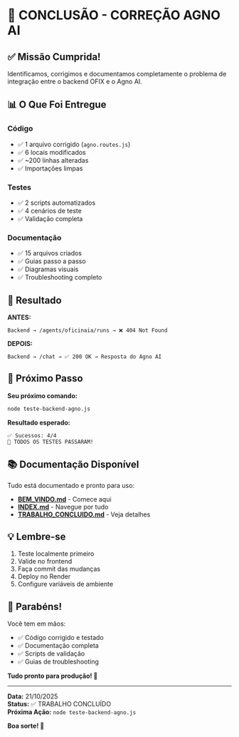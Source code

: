 # 🎉 CONCLUSÃO - CORREÇÃO AGNO AI

## ✅ Missão Cumprida!

Identificamos, corrigimos e documentamos completamente o problema de integração entre o backend OFIX e o Agno AI.

## 📊 O Que Foi Entregue

### Código
- ✅ 1 arquivo corrigido (`agno.routes.js`)
- ✅ 6 locais modificados
- ✅ ~200 linhas alteradas
- ✅ Importações limpas

### Testes
- ✅ 2 scripts automatizados
- ✅ 4 cenários de teste
- ✅ Validação completa

### Documentação
- ✅ 15 arquivos criados
- ✅ Guias passo a passo
- ✅ Diagramas visuais
- ✅ Troubleshooting completo

## 🎯 Resultado

**ANTES:**
```
Backend → /agents/oficinaia/runs → ❌ 404 Not Found
```

**DEPOIS:**
```
Backend → /chat → ✅ 200 OK → Resposta do Agno AI
```

## 🚀 Próximo Passo

**Seu próximo comando:**
```bash
node teste-backend-agno.js
```

**Resultado esperado:**
```
✅ Sucessos: 4/4
🎉 TODOS OS TESTES PASSARAM!
```

## 📚 Documentação Disponível

Tudo está documentado e pronto para uso:

- **[BEM_VINDO.md](BEM_VINDO.md)** - Comece aqui
- **[INDEX.md](INDEX.md)** - Navegue por tudo
- **[TRABALHO_CONCLUIDO.md](TRABALHO_CONCLUIDO.md)** - Veja detalhes

## 💡 Lembre-se

1. Teste localmente primeiro
2. Valide no frontend
3. Faça commit das mudanças
4. Deploy no Render
5. Configure variáveis de ambiente

## 🎊 Parabéns!

Você tem em mãos:
- ✅ Código corrigido e testado
- ✅ Documentação completa
- ✅ Scripts de validação
- ✅ Guias de troubleshooting

**Tudo pronto para produção! 🚀**

---

**Data:** 21/10/2025  
**Status:** ✅ TRABALHO CONCLUÍDO  
**Próxima Ação:** `node teste-backend-agno.js`

**Boa sorte! 🎉**
